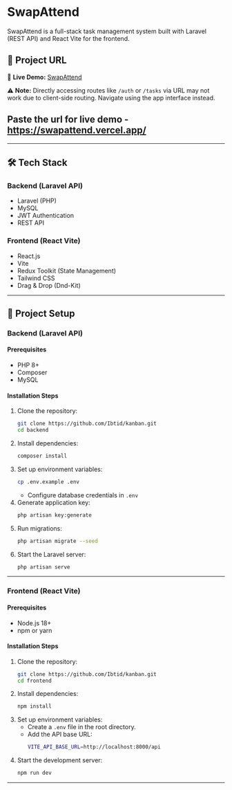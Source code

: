 # SwapAttend

SwapAttend is a full-stack task management system built with Laravel (REST API) and React Vite for the frontend.

## 🚀 Project URL

🔗 **Live Demo:** [SwapAttend](https://swapattend.vercel.app/)

⚠️ **Note:** Directly accessing routes like `/auth` or `/tasks` via URL may not work due to client-side routing. Navigate using the app interface instead.

## Paste the url for live demo - https://swapattend.vercel.app/ 

---

## 🛠 Tech Stack

### Backend (Laravel API)
- Laravel (PHP)
- MySQL
- JWT Authentication
- REST API

### Frontend (React Vite)
- React.js
- Vite
- Redux Toolkit (State Management)
- Tailwind CSS
- Drag & Drop (Dnd-Kit)

---

## 📂 Project Setup

### Backend (Laravel API)
#### Prerequisites
- PHP 8+
- Composer
- MySQL

#### Installation Steps
1. Clone the repository:
   ```sh
   git clone https://github.com/Ibtid/kanban.git
   cd backend
   ```
2. Install dependencies:
   ```sh
   composer install
   ```
3. Set up environment variables:
   ```sh
   cp .env.example .env
   ```
   - Configure database credentials in `.env`
4. Generate application key:
   ```sh
   php artisan key:generate
   ```
5. Run migrations:
   ```sh
   php artisan migrate --seed
   ```
6. Start the Laravel server:
   ```sh
   php artisan serve
   ```

---

### Frontend (React Vite)
#### Prerequisites
- Node.js 18+
- npm or yarn

#### Installation Steps
1. Clone the repository:
   ```sh
   git clone https://github.com/Ibtid/kanban.git
   cd frontend
   ```
2. Install dependencies:
   ```sh
   npm install
   ```
3. Set up environment variables:
   - Create a `.env` file in the root directory.
   - Add the API base URL:
     ```sh
     VITE_API_BASE_URL=http://localhost:8000/api
     ```
4. Start the development server:
   ```sh
   npm run dev
   ```

---

